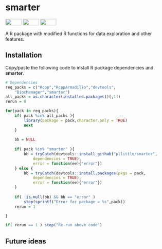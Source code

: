 # smarter

<img src="https://img.shields.io/badge/c++-%2300599C.svg?style=for-the-badge&logo=c%2B%2B&logoColor=gold" width="50" height="20">
<img src="https://img.shields.io/badge/r-%23276DC3.svg?style=for-the-badge&logo=r&logoColor=pink" width="50" height="20">
<img src="https://www.r-pkg.org/badges/version/smarter" width="50" height="20">

A R package with modified R functions for data exploration and other features.

## Installation

Copy/paste the following code to install R package dependencies and **smarter**.

```R
# Dependencies
req_packs = c("Rcpp","RcppArmadillo","devtools",
	"BiocManager","smarter")
all_packs = as.character(installed.packages()[,1])
rerun = 0

for(pack in req_packs){
	if( pack %in% all_packs ){
		library(package = pack,character.only = TRUE)
		next
	}
	
	bb = NULL
	
	if( pack %in% "smarter" ){
		bb = tryCatch(devtools::install_github("pllittle/smarter",
			dependencies = TRUE),
			error = function(ee){"error"})
	} else {
		bb = tryCatch(devtools::install.packages(pkgs = pack,
			dependencies = TRUE),
			error = function(ee){"error"})
	}
	
	if( !is.null(bb) && bb == "error" )
		stop(sprintf("Error for package = %s",pack))
	rerun = 1

}

if( rerun == 1 ) stop("Re-run above code")

```

## Future ideas
